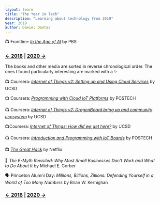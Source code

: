 ```yaml
---
layout: learn
title: "The Year in Tech"
description: "Learning about technology from 2019"
year: 2019
author: Daniel Dantas
---
```


📺 Frontline: [_In the Age of AI_](https://www.youtube.com/watch?v=5dZ_lvDgevk) by PBS <!-- 3/1/2025 -->


### [← 2018](/2018/12/31/learn-2018) | [2020 →](/2020/12/31/learn-2020)
The books and other media are sorted in reverse chronological order. The ones I found particularly interesting are marked with a ✨

📺 Coursera: _[Internet of Things v2: Setting up and Using Cloud Services](https://www.coursera.org/learn/internet-of-things-cloud-services-version2)_ by UCSD

📺 Coursera: _[Programming with Cloud IoT Platforms](https://www.coursera.org/learn/cloud-iot-platform)_ by POSTECH

📺 Coursera: _[Internet of Things v2: DragonBoard bring up and community ecosystem](https://www.coursera.org/learn/internet-of-things-dragonboard-version2)_ by UCSD

📺Coursera: _[Internet of Things: How did we get here?](https://www.coursera.org/learn/internet-of-things-history)_ by UCSD

📺 Coursera: _[Introduction and Programming with IoT Boards](https://www.coursera.org/learn/introduction-iot-boards)_ by POSTECH

📺 _[The Great Hack](https://www.netflix.com/title/80117542)_ by Netflix

📕 _The E-Myth Revisited: Why Most Small Businesses Don't Work and What to Do About It_ by Michael E. Gerber

🗣️ Princeton Alumni Day: _Millions, Billions, Zillions: Defending Yourself in a World of Too Many Numbers_ by Brian W. Kernighan

### [← 2018](/2019/12/31/learn-2018) | [2020 →](/2020/12/31/learn-2020)
